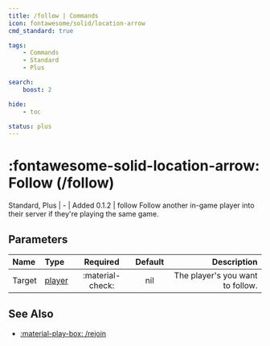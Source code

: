 ```yaml
---
title: /follow | Commands
icon: fontawesome/solid/location-arrow
cmd_standard: true

tags:
    - Commands
    - Standard
    - Plus

search:
    boost: 2

hide:
    - toc

status: plus
---
```

# <p style="color: var(--md-default-fg-color); display: inline;">:fontawesome-solid-location-arrow: Follow</p> (/follow)
<div style="display:inline;">
<p style="color: var(--destrix-docs--commandcat-standard); display: inline;">Standard</p>,
<p style="color: var(--destrix-docs--commandcat-plus); display: inline;">Plus</p>
| <p style="color: var(--md-default-fg-color--light); display: inline;">-</p> | <p style="color: var(--md-default-fg-color--light); display: inline;"> Added 0.1.2</p> | follow
</div>
Follow another in-game player into their server if they're playing the same game.

## Parameters

| Name   | Type   | Required         | Default | Description                            |
|:--------|:--------|:------------------:|:---------:|----------------------------------------:|
| Target | [player](../parameters.md#player) | :material-check: | nil     | The player's you want to follow. |

## See Also
* [:material-play-box: /rejoin](./rejoin.md)